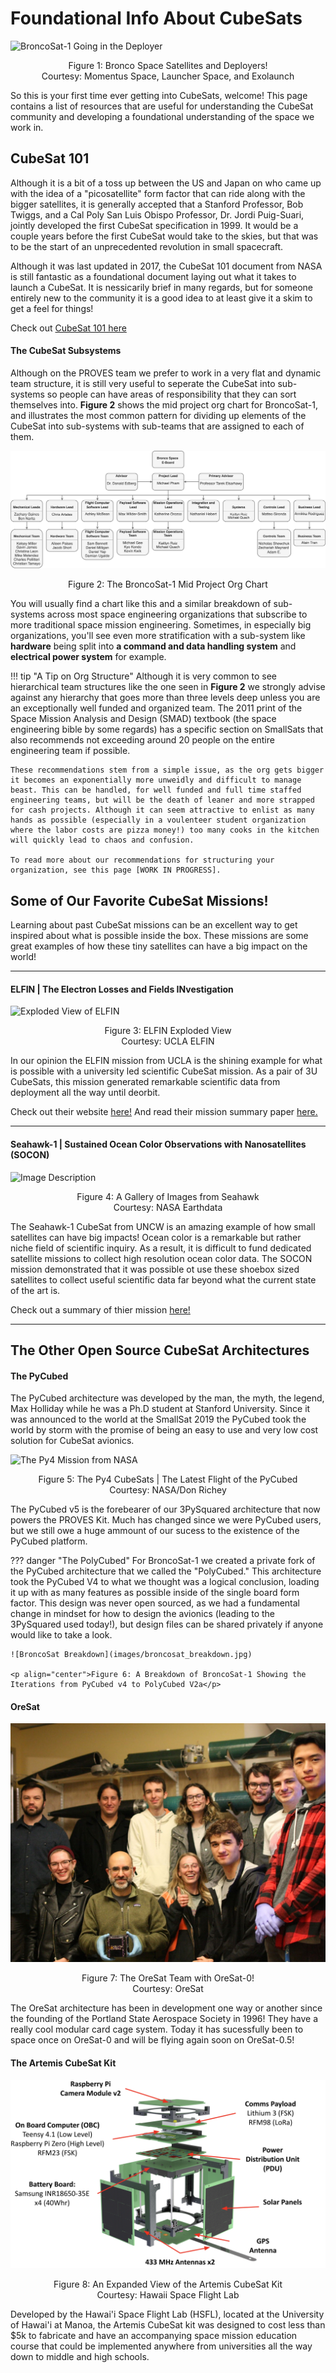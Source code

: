 # Foundational Info About CubeSats
![BroncoSat-1 Going in the Deployer](images/BroncoSats.png)

<p align="center">Figure 1: Bronco Space Satellites and Deployers! <br>Courtesy: Momentus Space, Launcher Space, and Exolaunch</p>

So this is your first time ever getting into CubeSats, welcome! This page contains a list of resources that are useful for understanding the CubeSat community and developing a foundational understanding of the space we work in. 

## CubeSat 101

Although it is a bit of a toss up between the US and Japan on who came up with the idea of a "picosatellite" form factor that can ride along with the bigger satellites, it is generally accepted that a Stanford Professor, Bob Twiggs, and a Cal Poly San Luis Obispo Professor, Dr. Jordi Puig-Suari, jointly developed the first CubeSat specification in 1999. It would be a couple years before the first CubeSat would take to the skies, but that was to be the start of an unprecedented revolution in small spacecraft. 

Although it was last updated in 2017, the CubeSat 101 document from NASA is still fantastic as a foundational document laying out what it takes to launch a CubeSat. It is nessicarily brief in many regards, but for someone entirely new to the community it is a good idea to at least give it a skim to get a feel for things! 

Check out [CubeSat 101 here](https://www.nasa.gov/wp-content/uploads/2017/03/nasa_csli_cubesat_101_508.pdf)

#### The CubeSat Subsystems
Although on the PROVES team we prefer to work in a very flat and dynamic team structure, it is still very useful to seperate the CubeSat into sub-systems so people can have areas of responsibility that they can sort themselves into. **Figure 2** shows the mid project org chart for BroncoSat-1, and illustrates the most common pattern for dividing up elements of the CubeSat into sub-systems with sub-teams that are assigned to each of them. 

![BroncoSat-1 Org Chart](images/BroncoSat_Org.png)

<p align="center">Figure 2: The BroncoSat-1 Mid Project Org Chart</p>

You will usually find a chart like this and a similar breakdown of sub-systems across most space engineering organizations that subscribe to more traditional space mission engineering. Sometimes, in especially big organizations, you'll see even more stratification with a sub-system like **hardware** being split into **a command and data handling system** and **electrical power system** for example. 

!!! tip "A Tip on Org Structure"
    Although it is very common to see hierarchical team structures like the one seen in **Figure 2** we strongly advise against any hierarchy that goes more than three levels deep unless you are an exceptionally well funded and organized team. The 2011 print of the Space Mission Analysis and Design (SMAD) textbook (the space engineering bible by some regards) has a specific section on SmallSats that also recommends not exceeding around 20 people on the entire engineering team if possible. 

    These recommendations stem from a simple issue, as the org gets bigger it becomes an exponentially more unweidly and difficult to manage beast. This can be handled, for well funded and full time staffed engineering teams, but will be the death of leaner and more strapped for cash projects. Although it can seem attractive to enlist as many hands as possible (especially in a voulenteer student organization where the labor costs are pizza money!) too many cooks in the kitchen will quickly lead to chaos and confusion. 

    To read more about our recommendations for structuring your organization, see this page [WORK IN PROGRESS]. 

## Some of Our Favorite CubeSat Missions! 
Learning about past CubeSat missions can be an excellent way to get inspired about what is possible inside the box. These missions are some great examples of how these tiny satellites can have a big impact on the world! 
***
#### ELFIN | The Electron Losses and Fields INvestigation
![Exploded View of ELFIN](https://images.squarespace-cdn.com/content/v1/5b3bd5a9266c077a5bdfcafd/1536638856060-9TLJDHLPNTUVT1CDOZTG/COMPONENTS2.jpg?format=2500w)

<p align="center">Figure 3: ELFIN Exploded View <br>Courtesy: UCLA ELFIN</p>

In our opinion the ELFIN mission from UCLA is the shining example for what is possible with a university led scientific CubeSat mission. As a pair of 3U CubeSats, this mission generated remarkable scientific data from deployment all the way until deorbit. 

Check out their website [here!](https://elfin.igpp.ucla.edu)
And read their mission summary paper [here.](https://link.springer.com/article/10.1007/s11214-020-00721-7)
***

#### Seahawk-1 | Sustained Ocean Color Observations with Nanosatellites (SOCON)
![Image Description](https://www.earthdata.nasa.gov/s3fs-public/2021-10/HawkEye_Image_Gallery.png?VersionId=nuvGHK_9ZKkiE7J1LwrG5SK5vftc5T3D)

<p align="center">Figure 4: A Gallery of Images from Seahawk <br>Courtesy: NASA Earthdata</p>

The Seahawk-1 CubeSat from UNCW is an amazing example of how small satellites can have big impacts! Ocean color is a remarkable but rather niche field of scientific inquiry. As a result, it is difficult to fund dedicated satellite missions to collect high resolution ocean color data. The SOCON mission demonstrated that it was possible ot use these shoebox sized satellites to collect useful scientific data far beyond what the current state of the art is. 

Check out a summary of thier mission [here!](https://www.earthdata.nasa.gov/learn/articles/seahawk-hawkeye-ocean-color)
***
## The Other Open Source CubeSat Architectures

#### The PyCubed
The PyCubed architecture was developed by the man, the myth, the legend, Max Holliday while he was a Ph.D student at Stanford University. Since it was announced to the world at the SmallSat 2019 the PyCubed took the world by storm with the promise of being an easy to use and very low cost solution for CubeSat avionics. 

![The Py4 Mission from NASA](https://www.nasa.gov/wp-content/uploads/2024/03/acd23-0110-001-2.jpg)

<p align="center">Figure 5: The Py4 CubeSats | The Latest Flight of the PyCubed <br>Courtesy: NASA/Don Richey</p>

The PyCubed v5 is the forebearer of our 3PySquared architecture that now powers the PROVES Kit. Much has changed since we were PyCubed users, but we still owe a huge ammount of our sucess to the existence of the PyCubed platform.

??? danger "The PolyCubed"
    For BroncoSat-1 we created a private fork of the PyCubed architecture that we called the "PolyCubed." This architecture took the PyCubed V4 to what we thought was a logical conclusion, loading it up with as many features as possible inside of the single board form factor. This design was never open sourced, as we had a fundamental change in mindset for how to design the avionics (leading to the 3PySquared used today!), but design files can be shared privately if anyone would like to take a look. 

    ![BroncoSat Breakdown](images/broncosat_breakdown.jpg)

    <p align="center">Figure 6: A Breakdown of BroncoSat-1 Showing the Iterations from PyCubed v4 to PolyCubed V2a</p>

#### OreSat

![OreSat](images/oresat_1.jpeg)

<p align="center">Figure 7: The OreSat Team with OreSat-0! <br>Courtesy: OreSat</p>

The OreSat architecture has been in development one way or another since the founding of the Portland State Aerospace Society in 1996! They have a really cool modular card cage system. Today it has sucessfully been to space once on OreSat-0 and will be flying again soon on OreSat-0.5! 

#### The Artemis CubeSat Kit

![Artemis](images/artemis.png)

<p align="center">Figure 8: An Expanded View of the Artemis CubeSat Kit <br>Courtesy: Hawaii Space Flight Lab</p>


Developed by the Hawai'i Space Flight Lab (HSFL), located at the University of Hawai'i at Manoa, the Artemis CubeSat kit was designed to cost less than $5k to fabricate and have an accompanying space mission education course that could be implemented anywhere from universities all the way down to middle and high schools. 